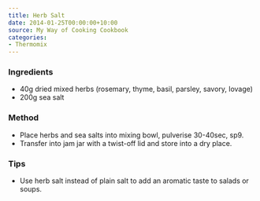 ```yaml
---
title: Herb Salt
date: 2014-01-25T00:00:00+10:00
source: My Way of Cooking Cookbook
categories:
- Thermomix
---
```










### Ingredients

* 40g dried mixed herbs (rosemary, thyme, basil, parsley, savory, lovage)
* 200g sea salt

### Method

* Place herbs and sea salts into mixing bowl, pulverise 30-40sec, sp9.
* Transfer into jam jar with a twist-off lid and store into a dry place.

### Tips

* Use herb salt instead of plain salt to add an aromatic taste to salads or soups.

